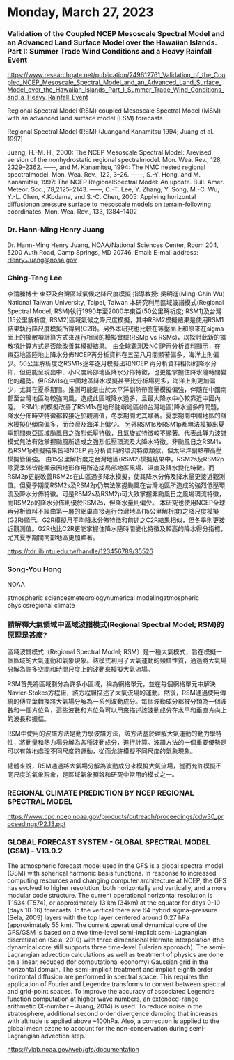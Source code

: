# Monday, March 27, 2023


### Validation of the Coupled NCEP Mesoscale Spectral Model and an Advanced Land Surface Model over the Hawaiian Islands. Part I: Summer Trade Wind Conditions and a Heavy Rainfall Event

https://www.researchgate.net/publication/249612761_Validation_of_the_Coupled_NCEP_Mesoscale_Spectral_Model_and_an_Advanced_Land_Surface_Model_over_the_Hawaiian_Islands_Part_I_Summer_Trade_Wind_Conditions_and_a_Heavy_Rainfall_Event

 Regional Spectral Model (RSM) 
 coupled Mesoscale Spectral Model (MSM) with an advanced land surface model (LSM) forecasts

 Regional Spectral Model (RSM) (Juangand Kanamitsu 1994; Juang et al. 1997) 

 Juang, H.-M. H., 2000: The NCEP Mesoscale Spectral Model: Arevised version of the nonhydrostatic regional spectralmodel. Mon. Wea. Rev., 128, 2329–2362.
 ——, and M. Kanamitsu, 1994: The NMC nested regional spectralmodel. Mon. Wea. Rev., 122, 3–26.
 ——, S.-Y. Hong, and M. Kanamitsu, 1997: The NCEP RegionalSpectral Model: An update. Bull. Amer. Meteor. Soc., 78,2125–2143.
 ——, C.-T. Lee, Y. Zhang, Y. Song, M.-C. Wu, Y.-L. Chen, K.Kodama, and S.-C. Chen, 2005: Applying horizontal diffusionon pressure surface to mesoscale models on terrain-following coordinates. Mon. Wea. Rev., 133, 1384–1402

### Dr. Hann-Ming Henry Juang

Dr. Hann-Ming Henry Juang, NOAA/National Sciences Center, Room 204, 5200 Auth Road, Camp Springs, MD 20746. Email: E-mail address: Henry.Juang@noaa.gov

### Ching-Teng Lee

李清縢博士 東亞及台灣區域氣候之降尺度模擬 指導教授: 	吳明進(Ming-Chin Wu)
National Taiwan University, Taipei, Taiwan
本研究利用區域波譜模式(Regional Spectral Model; RSM)執行1990年至2000年東亞(50公里解析度; RSM1)及台灣(15公里解析度; RSM2)區域氣候之降尺度模擬，其中RSM2模擬結果是使用RSM1結果執行降尺度模擬所得到(C2R)。另外本研究也比較在等壓面上和原來在sigma面上的擴散項計算方式來進行相同的模擬實驗(RSMp vs RSMs)，以探討此新的擴散項計算方式是否能改善其模擬結果。
由全球觀測及NCEP再分析資料顯示，在東亞地區陸地上降水分佈NCEP再分析資料在五至八月間顯著偏多，海洋上則偏少。50公里解析度之RSM1s逐年逐月模擬出和NCEP 再分析資料相似的降水分佈，但更能呈現出中、小尺度局部地區降水分佈特徵，也更能掌握住降水隨時間變化的趨勢。但RSM1s在中國地區降水模擬甚至比分析場更多，海洋上則更加偏少，尤其在夏季期間。推測可能是由於太平洋副熱帶高壓模擬偏強，伴隨在中國南部至台灣地區為較強南風，造成此區域降水過多，且最大降水中心較靠近中國內陸。
RSM1p的模擬改善了RSM1s在地形陡峭地區(如台灣地區)降水過多的問題。降水分佈時空特徵都較接近於觀測值，冬季期間尤其顯著。夏季期間中國地區的降水模擬仍傾向偏多，而台灣及海洋上偏少。
另外RSM1s及RSM1p都無法模擬出夏季期間東亞區域颱風日之強烈低壓特徵，且氣旋式特徵較不顯著。代表此靜力波譜模式無法有效掌握颱風所造成之強烈低壓環流及大降水特徵。非颱風日之RSM1s及RSM1p模擬結果皆和NCEP 再分析資料的環流特徵類似，但太平洋副熱帶高壓模擬皆偏強。
由15公里解析度之台灣地區(RSM2)模擬結果中，RSM2s及RSM2p除夏季外皆能顯示因地形作用所造成局部地區風場、溫度及降水變化特徵。而RSM2p更能改善RSM2s在山區過多降水模擬，使其降水分佈及降水量更接近觀測值。但夏季期間RSM2s及RSM2p仍無法掌握颱風在台灣地區所造成的強烈低壓環流及降水分佈特徵。可是RSM2s及RSM2p可大致掌握非颱風日之風場環流特徵，而RSM2p的降水分佈則優於RSM2s，但降水量則偏少。
本研究也使用NCEP全球再分析資料不經由第一層的網巢直接進行台灣地區(15公里解析度)之降尺度模擬(G2R)顯示。G2R模擬月平均降水分佈特徵和前述之C2R結果相似，但冬季則更接近觀測值。G2R也比C2R更能掌握住降水隨時間變化特徵及較高的降水得分指標，尤其夏季期間南部地區更加顯著。

https://tdr.lib.ntu.edu.tw/handle/123456789/35526

### Song-You Hong
NOAA

atmospheric sciencesmeteorologynumerical modelingatmospheric physicsregional climate

### 請解釋大氣領域中區域波譜模式(Regional Spectral Model; RSM)的原理是甚麼?

區域波譜模式（Regional Spectral Model; RSM）是一種大氣模式，旨在模擬一個區域的大氣運動和氣象現象。該模式利用了大氣運動的頻譜性質，通過將大氣場分解為許多空間和時間尺度上的波動來模擬大氣流場。

RSM首先將區域劃分為許多小區域，稱為網格單元，並在每個網格單元中解決Navier-Stokes方程組，該方程組描述了大氣流場的運動。然後，RSM通過使用傳統的傅立葉轉換將大氣場分解為一系列波動成分。每個波動成分都被分類為一個波數和一個方位角，這些波數和方位角可以用來描述該波動成分在水平和垂直方向上的波長和振幅。

RSM中使用的波譜方法是動力學波譜方法，該方法基於理解大氣運動的動力學特性，將動量和熱力場分解為各種波動成分，進行計算。波譜方法的一個重要優勢是可以有效地處理不同尺度的運動，從而允許模擬不同尺度的氣象現象。

總體來說，RSM通過將大氣場分解為波動成分來模擬大氣流場，從而允許模擬不同尺度的氣象現象，是區域氣象預報和研究中常用的模式之一。

### REGIONAL CLIMATE PREDICTION BY NCEP REGIONAL SPECTRAL MODEL

https://www.cpc.ncep.noaa.gov/products/outreach/proceedings/cdw30_proceedings/P2.13.ppt

### GLOBAL FORECAST SYSTEM - GLOBAL SPECTRAL MODEL (GSM) - V13.0.2

The atmospheric forecast model used in the GFS is a global spectral model (GSM) with spherical harmonic basis functions.  In response to increased computing resources and changing computer architecture at NCEP, the GFS has evolved to higher resolution, both horizontally and vertically, and a more modular code structure.  The current operational horizontal resolution is T1534 (T574), or approximately 13 km (34km) at the equator for days 0-10 (days 10-16) forecasts. In the vertical there are 64 hybrid sigma-pressure (Sela, 2009) layers with the top layer centered around 0.27 hPa (approximately 55 km).  The current operational dynamical core of the GFS/GSM is based on a two time-level semi-implicit semi-Lagrangian discretization (Sela, 2010) with three dimensional Hermite interpolation (the dynamical core still supports three time-level Eulerian approach).  The semi-Lagrangian advection calculations as well as treatment of physics are done on a linear, reduced (for computational economy) Gaussian grid in the horizontal domain.  The semi-implicit treatment and implicit eighth order horizontal diffusion are performed in spectral space. This requires the application of Fourier and Legendre transforms to convert between spectral and grid-point spaces.  To improve the accuracy of associated Legendre function computation at higher wave numbers, an extended-range arithmetic (X-number – Juang, 2014) is used.  To reduce noise in the stratosphere, additional second order divergence damping that increases with altitude is applied  above ~100hPa.  Also, a correction is applied to the global mean ozone to account for the non-conservation during semi-Lagrangian advection step.

https://vlab.noaa.gov/web/gfs/documentation

